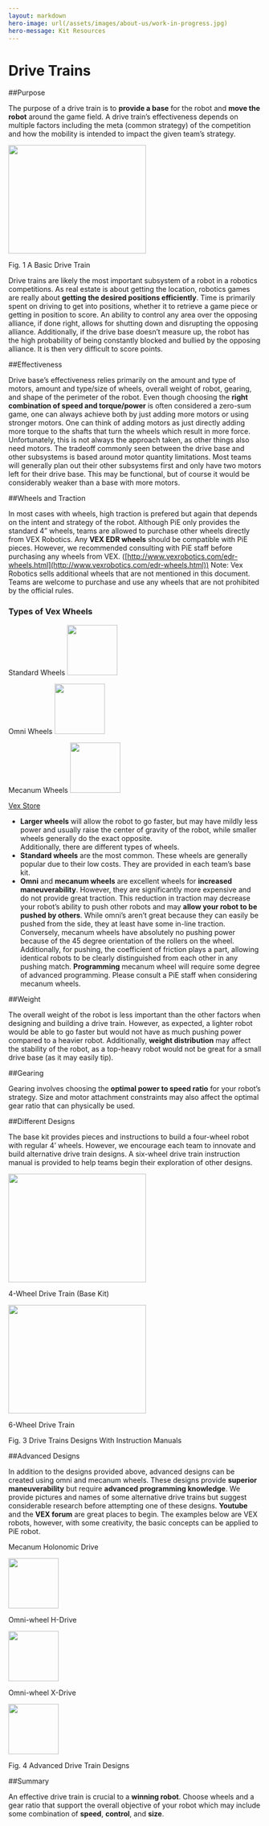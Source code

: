 ```yaml
---
layout: markdown
hero-image: url(/assets/images/about-us/work-in-progress.jpg)
hero-message: Kit Resources
---
```


Drive Trains
=======

##Purpose

The purpose of a drive train is to **provide a base** for the robot and **move the robot** around the game field.  A drive train’s effectiveness depends on multiple factors including the meta (common strategy) of the competition and how the mobility is intended to impact the given team’s strategy. 

<img src="https://discourse.pierobotics.org/uploads/default/original/1X/7b065219cdd1b6f975fc49170f75f9a04c1ed1b0.png" width="274" height="216">

Fig. 1 A Basic Drive Train

Drive trains are likely the most important subsystem of a robot in a robotics competitions. As real estate is about getting the location, robotics games are really about **getting the desired positions efficiently**. Time is primarily spent on driving to get into positions, whether it to retrieve a game piece or getting in position to score.  An ability to control any area over the opposing alliance, if done right, allows for shutting down and disrupting the opposing alliance.  Additionally, if the drive base doesn’t measure up, the robot has the high probability of being constantly blocked and bullied by the opposing alliance. It is then very difficult to score points. 
 
##Effectiveness

Drive base’s effectiveness relies primarily on the amount and type of motors, amount and type/size of wheels, overall weight of robot, gearing, and shape of the perimeter of the robot.  Even though choosing the **right combination of speed and torque/power** is often considered a zero-sum game, one can always achieve both by just adding more motors or using stronger motors.  One can think of adding motors as just directly adding more torque to the shafts that turn the wheels which result in more force.  Unfortunately, this is not always the approach taken, as other things also need motors.  The tradeoff commonly seen between the drive base and other subsystems is based around motor quantity limitations.  Most teams will generally plan out their other subsystems first and only have two motors left for their drive base. This may be functional, but of course  it would be considerably weaker than a base with more motors.

##Wheels and Traction

In most cases with wheels, high traction is prefered but again that depends on the intent and strategy of the robot. Although PiE only  provides the standard 4” wheels, teams are allowed to purchase other wheels directly from VEX Robotics. Any **VEX EDR wheels** should be compatible with PiE pieces. However, we recommended consulting with PiE staff before purchasing any wheels from VEX. ([http://www.vexrobotics.com/edr-wheels.html](http://www.vexrobotics.com/edr-wheels.html)) Note: Vex Robotics sells additional wheels that are not mentioned in this document. Teams are welcome to purchase and use any wheels that are not prohibited by the official rules. 


### Types of Vex Wheels

Standard Wheels 
<img src="https://www.vexrobotics.com/media/catalog/product/cache/1/image/9df78eab33525d08d6e5fb8d27136e95/2/7/276-1497.jpg" width="100" height="100">

Omni Wheels
<img src="https://www.vexrobotics.com/media/catalog/product/cache/1/image/9df78eab33525d08d6e5fb8d27136e95/2/7/276-3526-plastic-insert.jpg" width="100" height="100">

Mecanum Wheels
<img src="https://www.vexrobotics.com/media/catalog/product/cache/1/image/9df78eab33525d08d6e5fb8d27136e95/2/1/217-2587.jpg" width="100" height="100">

[Vex Store](http://www.vexrobotics.com/edr-wheels.html)


+ **Larger wheels** will allow the robot to go faster, but may have mildly less power and usually raise the center of gravity of the robot, while smaller wheels generally do the exact opposite.  
Additionally, there are different types of wheels.  
+ **Standard wheels** are the most common. These wheels are generally popular due to their low costs.  They are provided in each team’s base kit.
+ **Omni** and **mecanum wheels** are excellent wheels for **increased maneuverability**.   However, they are significantly more expensive and do not provide great traction. This reduction in traction may decrease your robot’s ability to push other robots and may **allow your robot to be pushed by others**.  While omni’s aren’t great because they can easily be pushed from the side, they at least have some in-line traction. Conversely, mecanum wheels have absolutely no pushing power because of the 45 degree orientation of the rollers on the wheel.  Additionally, for pushing, the coefficient of friction plays a part, allowing identical robots to be clearly distinguished from each other in any pushing match. **Programming** mecanum wheel will require some degree of advanced programming. Please consult a PiE staff when considering mecanum wheels.

##Weight

The overall weight of the robot is less important than the other factors when designing and building a drive train. However, as expected, a lighter robot would be able to go faster but would not have as much pushing power compared to a heavier robot.  Additionally, **weight distribution** may affect the stability of the robot, as a top-heavy robot would not be great for a small drive base (as it may easily tip).

##Gearing

Gearing involves choosing the **optimal power to speed ratio** for your robot’s strategy. Size and motor attachment constraints may also affect the optimal gear ratio that can physically be used.

##Different Designs

The base kit provides pieces and instructions to build a four-wheel robot with regular 4’ wheels. However, we encourage each team to innovate and build alternative drive train designs. A six-wheel drive train instruction manual is provided to help teams begin their exploration of other designs. 

<img src="https://discourse.pierobotics.org/uploads/default/original/1X/b7ff96b201cd064300d9808ba07507d9ff2ebef6.png" width="274" height="216">

4-Wheel Drive Train (Base Kit)

<img src="https://discourse.pierobotics.org/uploads/default/original/1X/79182e130f4875452e6df8c4f4af19ee21548b7f.png" width="274" height="216">

6-Wheel Drive Train

Fig. 3 Drive Trains Designs With Instruction Manuals

##Advanced Designs

In addition to the designs provided above, advanced designs can be created using omni and mecanum wheels. These designs provide **superior maneuverability** but require **advanced programming knowledge**. We provide pictures and names of some alternative drive trains but suggest considerable research before attempting one of these designs. **Youtube** and the **VEX forum** are great places to begin. The examples below are VEX robots, however, with some creativity, the basic concepts can be applied to PiE robot. 


Mecanum Holonomic Drive

<img src="https://discourse.pierobotics.org/uploads/default/original/1X/808c599d64e4d75d1218354984b5d541af1c90a8.png" width="100" height="100">

Omni-wheel H-Drive

<img src="https://forum.pierobotics.org/uploads/default/original/1X/28cbf296bf7624e1e482c64896714cf660a9d01a.png" width="100" height="100">

Omni-wheel X-Drive

<img src="https://www.vexforum.com/index.php/attachment/57129a66c4c91_meme.jpg" width="100" height="100">

Fig. 4 Advanced Drive Train Designs

##Summary

An effective drive train is crucial to a **winning robot**. Choose wheels and a gear ratio that support the overall objective of your robot which may include some combination of **speed**,  **control**, and **size**. 
